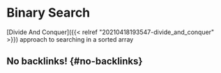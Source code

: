 # Binary Search


[Divide And Conquer]({{< relref "20210418193547-divide_and_conquer" >}}) approach to searching in a sorted array


## No backlinks! {#no-backlinks}
